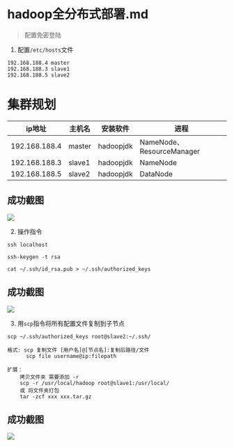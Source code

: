 # hadoop全分布式部署.md

> 配置免密登陆
1. 配置`/etc/hosts`文件
```
192.168.188.4 master
192.168.188.3 slave1
192.168.188.5 slave2             
```

# 集群规划
ip地址|主机名|安装软件|进程
-|-|-|-|
192.168.188.4|master|hadoopjdk	|NameNode、 ResourceManager
192.168.188.3|slave1|hadoopjdk|NameNode
192.168.188.5|slave2|hadoopjdk|DataNode

## 成功截图
![](http://tmp.mada8.com/201906142230_455.png)

2. 操作指令
```
ssh localhost

ssh-keygen -t rsa

cat ~/.ssh/id_rsa.pub > ~/.ssh/authorized_keys

```

## 成功截图
![](http://tmp.mada8.com/201906142256_119.png)

3. 用`scp`指令将所有配置文件复制到子节点
```
scp ~/.ssh/authorized_keys root@slave2:~/.ssh/

格式: scp 复制文件 [用户名]@[节点名]:复制后路径/文件
      scp file username@ip:filepath

扩展：
    拷贝文件夹 需要添加 -r
    scp -r /usr/local/hadoop root@slave1:/usr/local/
    或 将文件夹打包
    tar -zcf xxx xxx.tar.gz

```
## 成功截图
![](http://tmp.mada8.com/201906142305_853.png)
